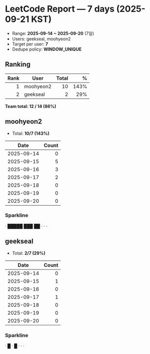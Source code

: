 # LeetCode Report — 7 days (2025-09-21 KST)

- Range: **2025-09-14 ~ 2025-09-20** (7일)
- Users: geekseal, moohyeon2
- Target per user: **7**
- Dedupe policy: **WINDOW_UNIQUE**

## Ranking
| Rank | User | Total | % |
|---:|---|---:|---:|
| 1 | moohyeon2 | 10 | 143% |
| 2 | geekseal | 2 | 29% |

**Team total: 12 / 14 (86%)**

## moohyeon2
- Total: **10/7 (143%)**

| Date | Count |
|---|---:|
| 2025-09-14 | 0 |
| 2025-09-15 | 5 |
| 2025-09-16 | 3 |
| 2025-09-17 | 2 |
| 2025-09-18 | 0 |
| 2025-09-19 | 0 |
| 2025-09-20 | 0 |

### Sparkline
· █████ ███ ██ · · ·

## geekseal
- Total: **2/7 (29%)**

| Date | Count |
|---|---:|
| 2025-09-14 | 0 |
| 2025-09-15 | 1 |
| 2025-09-16 | 0 |
| 2025-09-17 | 1 |
| 2025-09-18 | 0 |
| 2025-09-19 | 0 |
| 2025-09-20 | 0 |

### Sparkline
· █ · █ · · ·
